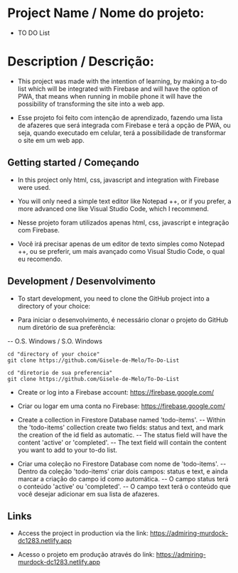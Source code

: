 # Project Name / Nome do projeto: 
 - TO DO List

# Description / Descrição:
 - This project was made with the intention of learning, by making a to-do list which will be integrated with Firebase and will have the option of PWA, that means when running in mobile phone it will have the possibility of transforming the site into a web app.
 
 - Esse projeto foi feito com intenção de aprendizado, fazendo uma lista de afazeres
 que será integrada com Firebase e terá a opção de PWA, ou seja, quando executado em
 celular, terá a possibilidade de transformar o site em um web app.

## Getting started / Começando
 - In this project only html, css, javascript and integration with Firebase were used.
 - You will only need a simple text editor like Notepad ++, or if you prefer, a more advanced one like Visual Studio Code, which I recommend.

 - Nesse projeto foram utilizados apenas html, css, javascript e integração com Firebase.
 - Você irá precisar apenas de um editor de texto simples como Notepad ++, ou se preferir, um mais avançado como Visual Studio Code, o qual eu recomendo. 

## Development / Desenvolvimento
 - To start development, you need to clone the GitHub project into a directory of your   choice:

 - Para iniciar o desenvolvimento, é necessário clonar o projeto do GitHub num diretório de sua preferência:

 -- O.S. Windows / S.O. Windows

 ```shell
 cd "directory of your choice"
 git clone https://github.com/Gisele-de-Melo/To-Do-List
 ```

 ```shell
 cd "diretorio de sua preferencia"
 git clone https://github.com/Gisele-de-Melo/To-Do-List
 ```

 - Create or log into a Firebase account: https://firebase.google.com/
 - Criar ou logar em uma conta no Firebase: https://firebase.google.com/

 - Create a collection in Firestore Database named 'todo-items'.
   -- Within the 'todo-items' collection create two fields: status and text, and mark the creation of the id field as automatic.
   -- The status field will have the content 'active' or 'completed'.
   -- The text field will contain the content you want to add to your to-do list. 

 - Criar uma coleção no Firestore Database com nome de 'todo-items'.
   -- Dentro da coleção 'todo-items' criar dois campos: status e text, e ainda marcar a criação do campo id como automática.
   -- O campo status terá o conteúdo 'active' ou 'completed'.
   -- O campo text terá o conteúdo que você desejar adicionar em sua lista de afazeres.

 ## Links
  - Access the project in production via the link:
    https://admiring-murdock-dc1283.netlify.app
    
  - Acesso o projeto em produção através do link:
    https://admiring-murdock-dc1283.netlify.app
